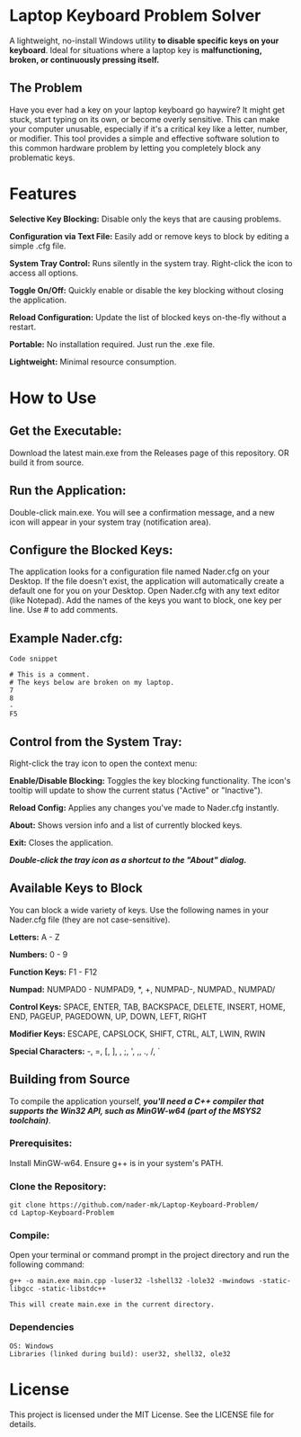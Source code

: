 # Laptop Keyboard Problem Solver

A lightweight, no-install Windows utility **to disable specific keys on your keyboard**. Ideal for situations where a laptop key is **malfunctioning, broken, or continuously pressing itself.**

## The Problem

Have you ever had a key on your laptop keyboard go haywire? It might get stuck, start typing on its own, or become overly sensitive. This can make your computer unusable, especially if it's a critical key like a letter, number, or modifier. This tool provides a simple and effective software solution to this common hardware problem by letting you completely block any problematic keys.

# Features

**Selective Key Blocking:** Disable only the keys that are causing problems.

**Configuration via Text File:** Easily add or remove keys to block by editing a simple .cfg file.

**System Tray Control:** Runs silently in the system tray. Right-click the icon to access all options.

**Toggle On/Off:** Quickly enable or disable the key blocking without closing the application.

**Reload Configuration:** Update the list of blocked keys on-the-fly without a restart.

**Portable:** No installation required. Just run the .exe file.

**Lightweight:** Minimal resource consumption.

# How to Use

## Get the Executable:
Download the latest main.exe from the Releases page of this repository.
OR build it from source.

## Run the Application:
Double-click main.exe.
You will see a confirmation message, and a new icon will appear in your system tray (notification area).

## Configure the Blocked Keys:
The application looks for a configuration file named Nader.cfg on your Desktop.
If the file doesn't exist, the application will automatically create a default one for you on your Desktop.
Open Nader.cfg with any text editor (like Notepad).
Add the names of the keys you want to block, one key per line.
Use # to add comments.

## Example Nader.cfg:
    Code snippet

    # This is a comment.
    # The keys below are broken on my laptop.
    7
    8
    -
    F5

## Control from the System Tray:
Right-click the tray icon to open the context menu:

**Enable/Disable Blocking:** Toggles the key blocking functionality. The icon's tooltip will update to show the current status ("Active" or "Inactive").

**Reload Config:** Applies any changes you've made to Nader.cfg instantly.

**About:** Shows version info and a list of currently blocked keys.

**Exit:** Closes the application.

***Double-click the tray icon as a shortcut to the **"About"** dialog.***

## Available Keys to Block
You can block a wide variety of keys. Use the following names in your Nader.cfg file (they are not case-sensitive).

**Letters:** A - Z

**Numbers:** 0 - 9

**Function Keys:** F1 - F12

**Numpad:** NUMPAD0 - NUMPAD9, *, +, NUMPAD-, NUMPAD., NUMPAD/

**Control Keys:** SPACE, ENTER, TAB, BACKSPACE, DELETE, INSERT, HOME, END, PAGEUP, PAGEDOWN, UP, DOWN, LEFT, RIGHT

**Modifier Keys:** ESCAPE, CAPSLOCK, SHIFT, CTRL, ALT, LWIN, RWIN

**Special Characters:** -, =, [, ], \, ;, ', ,, ., /, `

    
## Building from Source

To compile the application yourself, ***you'll need a C++ compiler that supports the Win32 API, such as MinGW-w64 (part of the MSYS2 toolchain)***.

### Prerequisites:
Install MinGW-w64.
Ensure g++ is in your system's PATH.

### Clone the Repository:
    git clone https://github.com/nader-mk/Laptop-Keyboard-Problem/
    cd Laptop-Keyboard-Problem

### Compile:

Open your terminal or command prompt in the project directory and run the following command:

    g++ -o main.exe main.cpp -luser32 -lshell32 -lole32 -mwindows -static-libgcc -static-libstdc++

    This will create main.exe in the current directory.

### Dependencies

    OS: Windows
    Libraries (linked during build): user32, shell32, ole32

# License

This project is licensed under the MIT License. See the LICENSE file for details.

